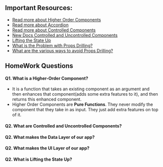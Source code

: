 ## Important Resources:
- [Read more about Higher Order Components](https://legacy.reactjs.org/docs/higher-order-components.html)
- [Read more about Accordion](https://getbootstrap.com/docs/5.0/components/accordion/)
- [Read more about Controlled Components](https://legacy.reactjs.org/docs/forms.html#controlled-components)
- [New Docs Controlled and Uncontrolled Components](https://react.dev/learn/sharing-state-between-components#controlled-and-uncontrolled-components)
- [Lifting the State Up](https://react.dev/learn/sharing-state-between-components#lifting-state-up-by-example)
- [What is the Problem with Props Drilling?](https://react.dev/learn/passing-data-deeply-with-context#the-problem-with-passing-props)
- [What are the various ways to avoid Props Drilling?](https://blog.logrocket.com/solving-prop-drilling-react-apps/)

## HomeWork Questions

#### Q1. What is a Higher-Order Component?
  - It is a function that takes an existing component as an argument and then enhances that component(adds some extra features to it), and then returns this enhanced component.
  - Higher Order Components are **Pure Functions**. They never modify the component that they take in as input. They just add extra features on top of it.

#### Q2. What are Controlled and Uncontrolled Components?
#### Q2. What makes the Data Layer of our app?
#### Q2. What makes the UI Layer of our app?
#### Q2. What is Lifting the State Up?
